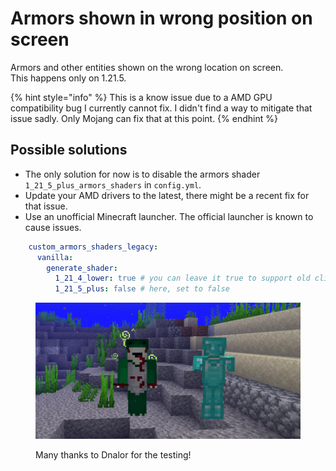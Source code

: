 # Armors shown in wrong position on screen

Armors and other entities shown on the wrong location on screen.\
This happens only on 1.21.5.

{% hint style="info" %}
This is a know issue due to a AMD GPU compatibility bug I currently cannot fix. I didn't find a way to mitigate that issue sadly. Only Mojang can fix that at this point.
{% endhint %}

## Possible solutions

* The only solution for now is to disable the armors shader `1_21_5_plus_armors_shaders` in `config.yml`.
* Update your AMD drivers to the latest, there might be a recent fix for that issue.
* Use an unofficial Minecraft launcher. The official launcher is known to cause issues.

```yaml
    custom_armors_shaders_legacy:
      vanilla:
        generate_shader:
          1_21_4_lower: true # you can leave it true to support old clients
          1_21_5_plus: false # here, set to false
```

<figure><img src="../.gitbook/assets/image (248).png" alt=""><figcaption><p>Many thanks to Dnalor for the testing!</p></figcaption></figure>
